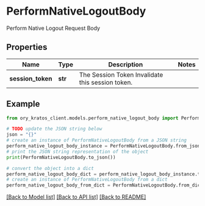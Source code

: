 # PerformNativeLogoutBody

Perform Native Logout Request Body

## Properties

Name | Type | Description | Notes
------------ | ------------- | ------------- | -------------
**session_token** | **str** | The Session Token  Invalidate this session token. | 

## Example

```python
from ory_kratos_client.models.perform_native_logout_body import PerformNativeLogoutBody

# TODO update the JSON string below
json = "{}"
# create an instance of PerformNativeLogoutBody from a JSON string
perform_native_logout_body_instance = PerformNativeLogoutBody.from_json(json)
# print the JSON string representation of the object
print(PerformNativeLogoutBody.to_json())

# convert the object into a dict
perform_native_logout_body_dict = perform_native_logout_body_instance.to_dict()
# create an instance of PerformNativeLogoutBody from a dict
perform_native_logout_body_from_dict = PerformNativeLogoutBody.from_dict(perform_native_logout_body_dict)
```
[[Back to Model list]](../README.md#documentation-for-models) [[Back to API list]](../README.md#documentation-for-api-endpoints) [[Back to README]](../README.md)


